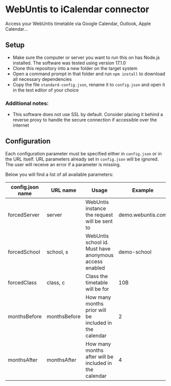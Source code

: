 # WebUntis to iCalendar connector

Access your WebUntis timetable via Google Calendar, Outlook, Apple Calendar...

## Setup

- Make sure the computer or server you want to run this on has Node.js installed. The software was tested using version 17.1.0
- Clone this repository into a new folder on the target system
- Open a command prompt in that folder and run `npm install` to download all necessary dependencies
- Copy the file `standard-config.json`, rename it to `config.json` and open it in the text editor of your choice

### Additional notes:

- This software does not use SSL by default. Consider placing it behind a reverse proxy to handle the secure connection if accessible over the internet

## Configuration

Each configuration parameter must be specified either in `config.json` or in the URL itself. URL parameters already set in `config.json` will be ignored. The user will receive an error if a parameter is missing.

Below you will find a list of all available parameters:

| config.json name | URL name | Usage | Example |
|---|---|---|---|
| forcedServer | server | WebUntis instance the request will be sent to | demo.webuntis.com |
| forcedSchool | school, s | WebUntis school id. Must have anonymous access enabled | demo-school |
| forcedClass | class, c | Class the timetable will be for | 10B |
| monthsBefore | monthsBefore | How many months prior will be included in the calendar | 2 |
| monthsAfter | monthsAfter | How many months after will be included in the calendar | 4 |
